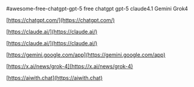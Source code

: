 #awesome-free-chatgpt-gpt-5
free chatgpt gpt-5 claude4.1 Gemini Grok4


[https://chatgpt.com/](https://chatgpt.com/)

[https://claude.ai/](https://claude.ai/)

[https://claude.ai/](https://claude.ai/)

[https://gemini.google.com/app](https://gemini.google.com/app)

[https://x.ai/news/grok-4](https://x.ai/news/grok-4)

[https://aiwith.chat](https://aiwith.chat)
